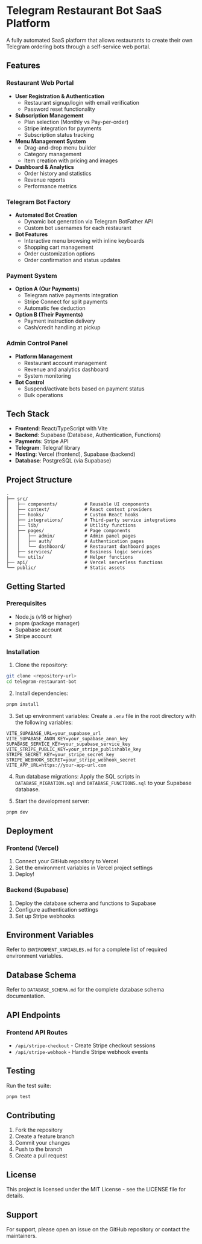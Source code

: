 # Telegram Restaurant Bot SaaS Platform

A fully automated SaaS platform that allows restaurants to create their own Telegram ordering bots through a self-service web portal.

## Features

### Restaurant Web Portal
- **User Registration & Authentication**
  - Restaurant signup/login with email verification
  - Password reset functionality
- **Subscription Management**
  - Plan selection (Monthly vs Pay-per-order)
  - Stripe integration for payments
  - Subscription status tracking
- **Menu Management System**
  - Drag-and-drop menu builder
  - Category management
  - Item creation with pricing and images
- **Dashboard & Analytics**
  - Order history and statistics
  - Revenue reports
  - Performance metrics

### Telegram Bot Factory
- **Automated Bot Creation**
  - Dynamic bot generation via Telegram BotFather API
  - Custom bot usernames for each restaurant
- **Bot Features**
  - Interactive menu browsing with inline keyboards
  - Shopping cart management
  - Order customization options
  - Order confirmation and status updates

### Payment System
- **Option A (Our Payments)**
  - Telegram native payments integration
  - Stripe Connect for split payments
  - Automatic fee deduction
- **Option B (Their Payments)**
  - Payment instruction delivery
  - Cash/credit handling at pickup

### Admin Control Panel
- **Platform Management**
  - Restaurant account management
  - Revenue and analytics dashboard
  - System monitoring
- **Bot Control**
  - Suspend/activate bots based on payment status
  - Bulk operations

## Tech Stack

- **Frontend**: React/TypeScript with Vite
- **Backend**: Supabase (Database, Authentication, Functions)
- **Payments**: Stripe API
- **Telegram**: Telegraf library
- **Hosting**: Vercel (frontend), Supabase (backend)
- **Database**: PostgreSQL (via Supabase)

## Project Structure

```
.
├── src/
│   ├── components/          # Reusable UI components
│   ├── context/             # React context providers
│   ├── hooks/               # Custom React hooks
│   ├── integrations/        # Third-party service integrations
│   ├── lib/                 # Utility functions
│   ├── pages/               # Page components
│   │   ├── admin/           # Admin panel pages
│   │   ├── auth/            # Authentication pages
│   │   └── dashboard/       # Restaurant dashboard pages
│   ├── services/            # Business logic services
│   └── utils/               # Helper functions
├── api/                     # Vercel serverless functions
└── public/                  # Static assets
```

## Getting Started

### Prerequisites

- Node.js (v16 or higher)
- pnpm (package manager)
- Supabase account
- Stripe account

### Installation

1. Clone the repository:
```bash
git clone <repository-url>
cd telegram-restaurant-bot
```

2. Install dependencies:
```bash
pnpm install
```

3. Set up environment variables:
Create a `.env` file in the root directory with the following variables:
```env
VITE_SUPABASE_URL=your_supabase_url
VITE_SUPABASE_ANON_KEY=your_supabase_anon_key
SUPABASE_SERVICE_KEY=your_supabase_service_key
VITE_STRIPE_PUBLIC_KEY=your_stripe_publishable_key
STRIPE_SECRET_KEY=your_stripe_secret_key
STRIPE_WEBHOOK_SECRET=your_stripe_webhook_secret
VITE_APP_URL=https://your-app-url.com
```

4. Run database migrations:
Apply the SQL scripts in `DATABASE_MIGRATION.sql` and `DATABASE_FUNCTIONS.sql` to your Supabase database.

5. Start the development server:
```bash
pnpm dev
```

## Deployment

### Frontend (Vercel)
1. Connect your GitHub repository to Vercel
2. Set the environment variables in Vercel project settings
3. Deploy!

### Backend (Supabase)
1. Deploy the database schema and functions to Supabase
2. Configure authentication settings
3. Set up Stripe webhooks

## Environment Variables

Refer to `ENVIRONMENT_VARIABLES.md` for a complete list of required environment variables.

## Database Schema

Refer to `DATABASE_SCHEMA.md` for the complete database schema documentation.

## API Endpoints

### Frontend API Routes
- `/api/stripe-checkout` - Create Stripe checkout sessions
- `/api/stripe-webhook` - Handle Stripe webhook events

## Testing

Run the test suite:
```bash
pnpm test
```

## Contributing

1. Fork the repository
2. Create a feature branch
3. Commit your changes
4. Push to the branch
5. Create a pull request

## License

This project is licensed under the MIT License - see the LICENSE file for details.

## Support

For support, please open an issue on the GitHub repository or contact the maintainers.